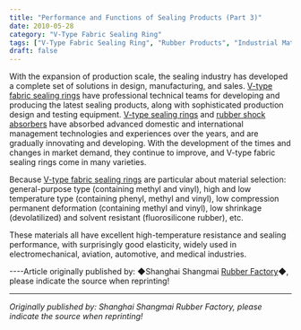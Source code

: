 ```yaml
---
title: "Performance and Functions of Sealing Products (Part 3)"
date: 2010-05-28
category: "V-Type Fabric Sealing Ring"
tags: ["V-Type Fabric Sealing Ring", "Rubber Products", "Industrial Materials"]
draft: false
---
```


With the expansion of production scale, the sealing industry has developed a complete set of solutions in design, manufacturing, and sales. [V-type fabric sealing rings](http://www.smpolymer.com/vxingjiabumifengquan/) have professional technical teams for developing and producing the latest sealing products, along with sophisticated production design and testing equipment. [V-type sealing rings](http://www.smpolymer.com/) and [rubber shock absorbers](http://www.smpolymer.com/) have absorbed advanced domestic and international management technologies and experiences over the years, and are gradually innovating and developing. With the development of the times and changes in market demand, they continue to improve, and V-type fabric sealing rings come in many varieties.

Because [V-type fabric sealing rings](http://www.smpolymer.com/vxingjiabumifengquan/) are particular about material selection: general-purpose type (containing methyl and vinyl), high and low temperature type (containing phenyl, methyl and vinyl), low compression permanent deformation (containing methyl and vinyl), low shrinkage (devolatilized) and solvent resistant (fluorosilicone rubber), etc.

These materials all have excellent high-temperature resistance and sealing performance, with surprisingly good elasticity, widely used in electromechanical, aviation, automotive, and medical industries.

----Article originally published by: ◆Shanghai Shangmai [Rubber Factory](http://www.smpolymer.com/)◆, please indicate the source when reprinting!

---

*Originally published by: Shanghai Shangmai Rubber Factory, please indicate the source when reprinting!*